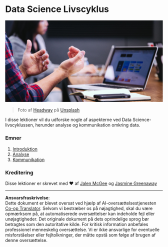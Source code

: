 <!--
CO_OP_TRANSLATOR_METADATA:
{
  "original_hash": "dd173fd30fc039a7a299898920680723",
  "translation_date": "2025-08-26T22:20:52+00:00",
  "source_file": "4-Data-Science-Lifecycle/README.md",
  "language_code": "da"
}
-->
# Data Science Livscyklus

![kommunikation](../../../translated_images/communication.06d8e2a88d30d168d661ad9f9f0a4f947ebff3719719cfdaf9ed00a406a01ead.da.jpg)
> Foto af <a href="https://unsplash.com/@headwayio?utm_source=unsplash&utm_medium=referral&utm_content=creditCopyText">Headway</a> på <a href="https://unsplash.com/s/photos/communication?utm_source=unsplash&utm_medium=referral&utm_content=creditCopyText">Unsplash</a>
  
I disse lektioner vil du udforske nogle af aspekterne ved Data Science-livscyklussen, herunder analyse og kommunikation omkring data.

### Emner

1. [Introduktion](14-Introduction/README.md)
2. [Analyse](15-analyzing/README.md)
3. [Kommunikation](16-communication/README.md)

### Kreditering

Disse lektioner er skrevet med ❤️ af [Jalen McGee](https://twitter.com/JalenMCG) og [Jasmine Greenaway](https://twitter.com/paladique)

---

**Ansvarsfraskrivelse**:  
Dette dokument er blevet oversat ved hjælp af AI-oversættelsestjenesten [Co-op Translator](https://github.com/Azure/co-op-translator). Selvom vi bestræber os på nøjagtighed, skal du være opmærksom på, at automatiserede oversættelser kan indeholde fejl eller unøjagtigheder. Det originale dokument på dets oprindelige sprog bør betragtes som den autoritative kilde. For kritisk information anbefales professionel menneskelig oversættelse. Vi er ikke ansvarlige for eventuelle misforståelser eller fejltolkninger, der måtte opstå som følge af brugen af denne oversættelse.